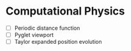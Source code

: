 # Computational Physics 

- [ ] Periodic distance function
- [ ] Pyglet viewport
- [ ] Taylor expanded position evolution
